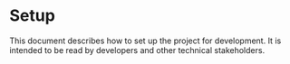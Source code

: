 # Setup

This document describes how to set up the project for development. It is intended to be read by developers and other technical stakeholders.
